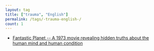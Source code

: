 ```yaml
---
layout: tag
title: ["trauma", "English"]
permalink: /tags/-trauma-english-/
count: 1
---
```


- [Fantastic Planet -- A 1973 movie revealing hidden truths about the human mind and human condition](https://kryptokommun.ist/trauma/english/2022/11/01/fantastic-planet.html)
